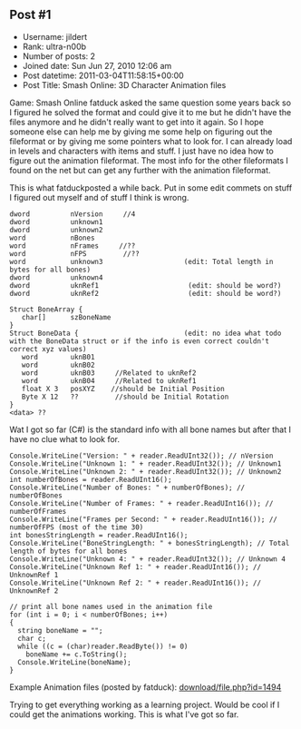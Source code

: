 ## Post #1
- Username: jildert
- Rank: ultra-n00b
- Number of posts: 2
- Joined date: Sun Jun 27, 2010 12:06 am
- Post datetime: 2011-03-04T11:58:15+00:00
- Post Title: Smash Online: 3D Character Animation files

Game: Smash Online
fatduck asked the same question some years back so I figured he solved the format and could give it to me but he didn't have the files anymore  and he didn't really want to get into it again. 
So I hope someone else can help me by giving me some help on figuring out the fileformat or by giving me some pointers what to look for. 
I can already load in levels and characters with items and stuff. I just have no idea how to figure out the animation fileformat. The most info for the other fileformats I found on the net but can get any further with the animation fileformat.

This is what fatduckposted a while back. Put in some edit commets on stuff I figured out myself and of stuff I think is wrong.

```
dword          nVersion     //4
dword          unknown1
dword          unknown2
word           nBones
word           nFrames     //??
word           nFPS         //??
word           unknown3                    (edit: Total length in bytes for all bones) 
dword          unknown4
dword          uknRef1                      (edit: should be word?)
dword          uknRef2                      (edit: should be word?)

Struct BoneArray {
   char[]      szBoneName
}
Struct BoneData {                          (edit: no idea what todo with the BoneData struct or if the info is even correct couldn't correct xyz values)
   word        uknB01
   word        uknB02
   word        uknB03     //Related to uknRef2
   word        uknB04     //Related to uknRef1
   float X 3   posXYZ    //should be Initial Position
   Byte X 12   ??         //should be Initial Rotation   
}
<data> ??

```


Wat I got so far (C#) is the standard info with all bone names but after that I have no clue what to look for.

```
Console.WriteLine("Version: " + reader.ReadUInt32()); // nVersion
Console.WriteLine("Unknown 1: " + reader.ReadUInt32()); // Unknown1
Console.WriteLine("Unknown 2: " + reader.ReadUInt32()); // Unknown2
int numberOfBones = reader.ReadUInt16();
Console.WriteLine("Number of Bones: " + numberOfBones); // numberOfBones
Console.WriteLine("Number of Frames: " + reader.ReadUInt16()); // numberOfFrames
Console.WriteLine("Frames per Second: " + reader.ReadUInt16()); // numberOfFPS (most of the time 30)
int bonesStringLength = reader.ReadUInt16();
Console.WriteLine("BoneStringLength: " + bonesStringLength); // Total length of bytes for all bones
Console.WriteLine("Unknown 4: " + reader.ReadUInt32()); // Unknown 4
Console.WriteLine("Unknown Ref 1: " + reader.ReadUInt16()); // UnknownRef 1
Console.WriteLine("Unknown Ref 2: " + reader.ReadUInt16()); // UnknownRef 2

// print all bone names used in the animation file
for (int i = 0; i < numberOfBones; i++)
{
  string boneName = "";
  char c;
  while ((c = (char)reader.ReadByte()) != 0)
    boneName += c.ToString();
  Console.WriteLine(boneName);
}

```


Example Animation files (posted by fatduck):
[download/file.php?id=1494](http://forum.xentax.com/download/file.php?id=1494)

Trying to get everything working as a learning project.
Would be cool if I could get the animations working. This is what I've got so far. 
[](http://img43.imageshack.us/i/naamlooscs.jpg/)
